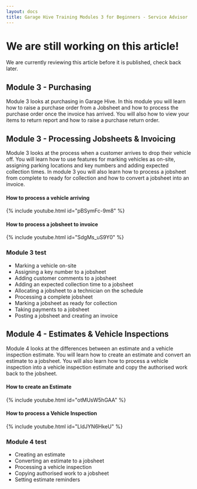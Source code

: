 ```yaml
---
layout: docs
title: Garage Hive Training Modules 3 for Beginners - Service Advisor
--- 
```


<a name="top"></a>

# We are still working on this article!
We are currently reviewing this article before it is published, check back later.

## Module 3 - Purchasing

Module 3 looks at purchasing in Garage Hive. In this module you will learn how to raise a purchase order from a Jobsheet and how to process the purchase order once the invoice has arrived. You will also how to view your items to return report and how to raise a purchase return order. 

## Module 3 - Processing Jobsheets & Invoicing

Module 3 looks at the process when a customer arrives to drop their vehicle off. You will learn how to use features for marking vehicles as on-site, assigning parking locations and key numbers and adding expected collection times. In module 3 you will also learn how to process a jobsheet from complete to ready for collection and how to convert a jobsheet into an invoice.  

#### How to process a vehicle arriving

{% include youtube.html id="pBSymFc-9m8" %}

#### How to process a jobsheet to invoice

{% include youtube.html id="SdgMs_uS9Y0" %}

### Module 3 test

* Marking a vehicle on-site
* Assigning a key number to a jobsheet
* Adding customer comments to a jobsheet
* Adding an expected collection time to a jobsheet
* Allocating a jobsheet to a technician on the schedule
* Processing a complete jobsheet
* Marking a jobsheet as ready for collection
* Taking payments to a jobsheet
* Posting a jobsheet and creating an invoice


## Module 4 - Estimates & Vehicle Inspections

Module 4 looks at the differences between an estimate and a vehicle inspection estimate. You will learn how to create an estimate and convert an estimate to a jobsheet. You will also learn how to process a vehicle inspection into a vehicle inspection estimate and copy the authorised work back to the jobsheet. 


####  How to create an Estimate

{% include youtube.html id="otMUsW5hGAA" %}


#### How to process a Vehicle Inspection

{% include youtube.html id="LldJYN6HkeU" %}



### Module 4 test

* Creating an estimate
* Converting an estimate to a jobsheet
* Processing a vehicle inspection
* Copying authorised work to a jobsheet
* Setting estimate reminders


